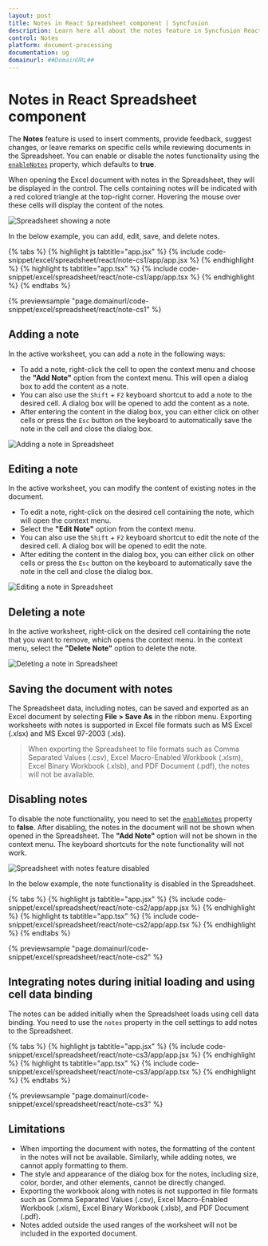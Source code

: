 ```yaml
---
layout: post
title: Notes in React Spreadsheet component | Syncfusion
description: Learn here all about the notes feature in Syncfusion React Spreadsheet component of Syncfusion Essential JS 2 and more.
control: Notes
platform: document-processing
documentation: ug
domainurl: ##DomainURL##
---
```


# Notes in React Spreadsheet component

The **Notes** feature is used to insert comments, provide feedback, suggest changes, or leave remarks on specific cells while reviewing documents in the Spreadsheet. You can enable or disable the notes functionality using the [`enableNotes`](https://ej2.syncfusion.com/react/documentation/api/spreadsheet/#enablenotes) property, which defaults to **true**.

When opening the Excel document with notes in the Spreadsheet, they will be displayed in the control. The cells containing notes will be indicated with a red colored triangle at the top-right corner. Hovering the mouse over these cells will display the content of the notes.

![Spreadsheet showing a note](./images/spreadsheet_show_note.png)

In the below example, you can add, edit, save, and delete notes.

{% tabs %}
{% highlight js tabtitle="app.jsx" %}
{% include code-snippet/excel/spreadsheet/react/note-cs1/app/app.jsx %}
{% endhighlight %}
{% highlight ts tabtitle="app.tsx" %}
{% include code-snippet/excel/spreadsheet/react/note-cs1/app/app.tsx %}
{% endhighlight %}
{% endtabs %}

 {% previewsample "page.domainurl/code-snippet/excel/spreadsheet/react/note-cs1" %}

## Adding a note

In the active worksheet, you can add a note in the following ways:

* To add a note, right-click the cell to open the context menu and choose the **"Add Note"** option from the context menu. This will open a dialog box to add the content as a note.
* You can also use the `Shift` + `F2` keyboard shortcut to add a note to the desired cell. A dialog box will be opened to add the content as a note.
* After entering the content in the dialog box, you can either click on other cells or press the `Esc` button on the keyboard to automatically save the note in the cell and close the dialog box.

![Adding a note in Spreadsheet](./images/spreadsheet_add_note.gif)

## Editing a note

In the active worksheet, you can modify the content of existing notes in the document.

* To edit a note, right-click on the desired cell containing the note, which will open the context menu.
* Select the **"Edit Note"** option from the context menu.
* You can also use the `Shift` + `F2` keyboard shortcut to edit the note of the desired cell. A dialog box will be opened to edit the note.
* After editing the content in the dialog box, you can either click on other cells or press the `Esc` button on the keyboard to automatically save the note in the cell and close the dialog box.

![Editing a note in Spreadsheet](./images/spreadsheet_edit_note.gif)

## Deleting a note

In the active worksheet, right-click on the desired cell containing the note that you want to remove, which opens the context menu. In the context menu, select the **"Delete Note"** option to delete the note.

![Deleting a note in Spreadsheet](./images/spreadsheet_delete_note.gif)

## Saving the document with notes

The Spreadsheet data, including notes, can be saved and exported as an Excel document by selecting **File > Save As** in the ribbon menu. Exporting worksheets with notes is supported in Excel file formats such as MS Excel (.xlsx) and MS Excel 97-2003 (.xls).

> When exporting the Spreadsheet to file formats such as Comma Separated Values (.csv), Excel Macro-Enabled Workbook (.xlsm), Excel Binary Workbook (.xlsb), and PDF Document (.pdf), the notes will not be available.

## Disabling notes

To disable the note functionality, you need to set the [`enableNotes`](https://ej2.syncfusion.com/react/documentation/api/spreadsheet/#enablenotes) property to **false**. After disabling, the notes in the document will not be shown when opened in the Spreadsheet. The **"Add Note"** option will not be shown in the context menu. The keyboard shortcuts for the note functionality will not work.

![Spreadsheet with notes feature disabled](./images/spreadsheet_notes_disable.png)

In the below example, the note functionality is disabled in the Spreadsheet.

{% tabs %}
{% highlight js tabtitle="app.jsx" %}
{% include code-snippet/excel/spreadsheet/react/note-cs2/app/app.jsx %}
{% endhighlight %}
{% highlight ts tabtitle="app.tsx" %}
{% include code-snippet/excel/spreadsheet/react/note-cs2/app/app.tsx %}
{% endhighlight %}
{% endtabs %}

 {% previewsample "page.domainurl/code-snippet/excel/spreadsheet/react/note-cs2" %}

## Integrating notes during initial loading and using cell data binding

The notes can be added initially when the Spreadsheet loads using cell data binding. You need to use the `notes` property in the cell settings to add notes to the Spreadsheet.

{% tabs %}
{% highlight js tabtitle="app.jsx" %}
{% include code-snippet/excel/spreadsheet/react/note-cs3/app/app.jsx %}
{% endhighlight %}
{% highlight ts tabtitle="app.tsx" %}
{% include code-snippet/excel/spreadsheet/react/note-cs3/app/app.tsx %}
{% endhighlight %}
{% endtabs %}

 {% previewsample "page.domainurl/code-snippet/excel/spreadsheet/react/note-cs3" %}

## Limitations

* When importing the document with notes, the formatting of the content in the notes will not be available. Similarly, while adding notes, we cannot apply formatting to them.
* The style and appearance of the dialog box for the notes, including size, color, border, and other elements, cannot be directly changed.
* Exporting the workbook along with notes is not supported in file formats such as Comma Separated Values (.csv), Excel Macro-Enabled Workbook (.xlsm), Excel Binary Workbook (.xlsb), and PDF Document (.pdf).
* Notes added outside the used ranges of the worksheet will not be included in the exported document.
